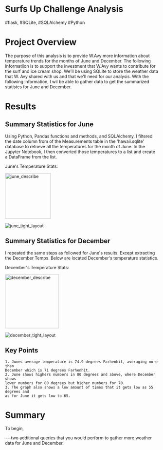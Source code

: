 # Surfs Up Challenge Analysis
#flask, #SQLite, #SQLAlchemy #Python 

# Project Overview

The purpose of this analysis is to provide W.Avy more information about temperature trends for the months of June and December. The following informatiion is to support the investment that W.Avy wants to contribute for the surf and ice cream shop. We'll be using SQLite to store the weather data that W. Avy shared with us and that we'll need for our analysis. With the following information, I wil be able to gather data to get the summarized statistcs for June and December. 

# Results

## Summary Statistics for June 

Using Python, Pandas functions and methods, and SQLAlchemy, I filtered the date column from of the Measurements table in the 'hawaii.sqlite' database to retrieve all the temperatures for the month of June. In the Jupyter Notebook, I then converted those temperatures to a list and create a DataFrame from the list.

June's Temperature Stats:

<img width="150" alt="june_describe" src="https://user-images.githubusercontent.com/102995385/188295839-f847cd01-8c30-449a-9b17-0945ad76ed0e.png">

![june_tight_layout](https://user-images.githubusercontent.com/102995385/188296725-47c72fbe-b717-46bf-b93f-a79a8e689004.png)



## Summary Statistics for December
I repeated the same steps as followed for June's results. Except extracting the December Temps. Below are located December's temperature statistics.

December's Temperature Stats:

<img width="177" alt="december_describe" src="https://user-images.githubusercontent.com/102995385/188295885-cf991126-50ee-483f-96b2-3285a7086e46.png">

![december_tight_layout](https://user-images.githubusercontent.com/102995385/188296550-1a1532a7-d17d-4933-b5f1-a139e7aaefe4.png)

## Key Points
    1. Junes average temperature is 74.9 degrees Farhenhit, averaging more than 
    December which is 71 degrees Farhenhit.
    2. June shows highers numbers in 80 degrees and above, where December shows 
    lower numbers for 80 degrees but higher numbers for 70.
    3. The graph also shows a low amount of times that it gets low as 55 degrees and 
    as for June it gets low to 65.

# Summary
To begin, 


---two additional queries that you would perform to gather more weather data for June and December.
